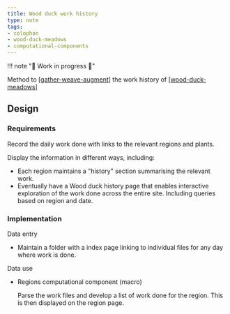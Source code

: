 ```yaml
---
title: Wood duck work history
type: note
tags:
- colophon
- wood-duck-meadows
- computational-components
---
```


!!! note "🚧  Work in progress 🚧"

Method to [[gather-weave-augment]] the work history of [[wood-duck-meadows]]

## Design

### Requirements

Record the daily work done with links to the relevant regions and plants.

Display the information in different ways, including:

- Each region maintains a "history" section summarising the relevant work.
- Eventually have a Wood duck history page that enables interactive exploration of the work done across the entire site. Including queries based on region and date.

### Implementation

Data entry

- Maintain a folder with a index page linking to individual files for any day where work is done.

Data use

- Regions computational component (macro)

    Parse the work files and develop a list of work done for the region. This is then displayed on the region page.

[//begin]: # "Autogenerated link references for markdown compatibility"
[gather-weave-augment]: ../sense/CASA/gwa/gather-weave-augment "Gather, Weave, Augment"
[wood-duck-meadows]: ../sense/landscape-garden/wood-duck-meadows "Wood duck meadows"
[//end]: # "Autogenerated link references"
